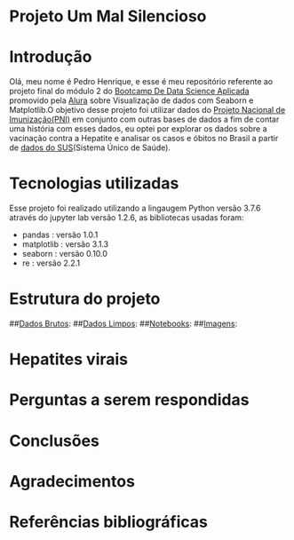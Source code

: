 # Projeto Um Mal Silencioso

# Introdução

Olá, meu nome é Pedro Henrique, e esse é meu repositório referente ao projeto final do módulo 2 do [Bootcamp De Data Science Aplicada](https://www.alura.com.br/bootcamp/data-science-aplicada/matriculas-abertas) promovido pela [Alura](https://www.alura.com.br/) sobre Visualização de dados com Seaborn e Matplotlib.O objetivo desse projeto foi utilizar dados do [Projeto Nacional de Imunização(PNI)](http://tabnet.datasus.gov.br/cgi/tabcgi.exe?pni/cnv/cpniuf.def) em conjunto com outras bases de dados a fim de contar uma história com esses dados, eu optei por explorar os dados sobre a vacinação contra a Hepatite e analisar os casos e óbitos no Brasil a partir de [dados do SUS](https://datasus.saude.gov.br/informacoes-de-saude-tabnet/)(Sistema Único de Saúde).

# Tecnologias utilizadas
Esse projeto foi realizado utilizando a lingaugem Python versão 3.7.6 através do jupyter lab versão 1.2.6, as bibliotecas usadas foram:
* pandas : versão 1.0.1
* matplotlib : versão 3.1.3
* seaborn : versão 0.10.0
* re : versão 2.2.1
# Estrutura do projeto
##[Dados Brutos](https://github.com/Pedro-correa-almeida/projeto_um_mal_silencioso/tree/main/dados_brutos):
##[Dados Limpos](https://github.com/Pedro-correa-almeida/projeto_um_mal_silencioso/tree/main/dados_limpos):
##[Notebooks](https://github.com/Pedro-correa-almeida/projeto_um_mal_silencioso/tree/main/notebooks):
##[Imagens](https://github.com/Pedro-correa-almeida/projeto_um_mal_silencioso/tree/main/images):
# Hepatites virais

# Perguntas a serem respondidas

# Conclusões 

# Agradecimentos

# Referências bibliográficas
